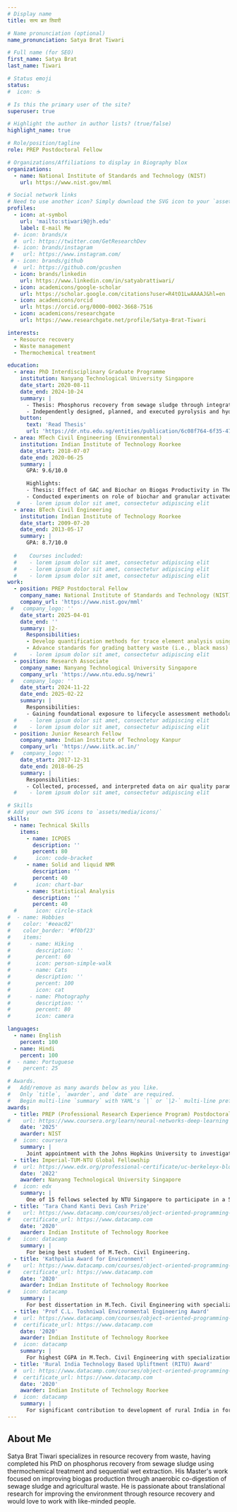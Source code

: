 ```yaml
---
# Display name
title: सत्य ब्रत तिवारी

# Name pronunciation (optional)
name_pronunciation: Satya Brat Tiwari

# Full name (for SEO)
first_name: Satya Brat
last_name: Tiwari

# Status emoji
status:
#  icon: ☕️

# Is this the primary user of the site?
superuser: true

# Highlight the author in author lists? (true/false)
highlight_name: true

# Role/position/tagline
role: PREP Postdoctoral Fellow

# Organizations/Affiliations to display in Biography blox
organizations:
  - name: National Institute of Standards and Technology (NIST)
    url: https://www.nist.gov/mml

# Social network links
# Need to use another icon? Simply download the SVG icon to your `assets/media/icons/` folder.
profiles:
  - icon: at-symbol
    url: 'mailto:stiwari9@jh.edu'
    label: E-mail Me
  #- icon: brands/x
  #  url: https://twitter.com/GetResearchDev
  #- icon: brands/instagram
 #   url: https://www.instagram.com/
 # - icon: brands/github
  #  url: https://github.com/gcushen
  - icon: brands/linkedin
    url: https://www.linkedin.com/in/satyabrattiwari/
  - icon: academicons/google-scholar
    url: https://scholar.google.com/citations?user=R4tO1LwAAAAJ&hl=en
  - icon: academicons/orcid
    url: https://orcid.org/0000-0002-3668-7516
  - icon: academicons/researchgate
    url: https://www.researchgate.net/profile/Satya-Brat-Tiwari

interests:
  - Resource recovery
  - Waste management
  - Thermochemical treatment

education:
  - area: PhD Interdisciplinary Graduate Programme
    institution: Nanyang Technological University Singapore
    date_start: 2020-08-11
    date_end: 2024-10-24
    summary: |
      - Thesis: Phosphorus recovery from sewage sludge through integrated thermochemical treatment and sequential wet extraction.
      - Independently designed, planned, and executed pyrolysis and hydrothermal carbonization experiments; processed samples; conducted a detailed analysis of phosphorus in environmental samples. Achieved 50 % higher phosphorus extraction efficiency compared to control scenario, without simultaneous extraction of toxic heavy metals via a novel process.
    button:
      text: 'Read Thesis'
      url: 'https://dr.ntu.edu.sg/entities/publication/6c08f764-6f35-47eb-8128-0ef68bea76d9'
  - area: MTech Civil Engineering (Environmental)
    institution: Indian Institute of Technology Roorkee
    date_start: 2018-07-07
    date_end: 2020-06-25
    summary: |
      GPA: 9.6/10.0

      Highlights:
      - Thesis: Effect of GAC and Biochar on Biogas Productivity in Thermophilic Anaerobic Digestion of Wheat Husk.
      - Conducted experiments on role of biochar and granular activated carbon in promoting DIET during anaerobic co-digestion of agro-waste (wheat husk) with sewage sludge to increase biogas yield.
   #   - lorem ipsum dolor sit amet, consectetur adipiscing elit
  - area: BTech Civil Engineering
    institution: Indian Institute of Technology Roorkee
    date_start: 2009-07-20
    date_end: 2013-05-17
    summary: |
      GPA: 8.7/10.0
      
  #    Courses included:
  #    - lorem ipsum dolor sit amet, consectetur adipiscing elit
  #    - lorem ipsum dolor sit amet, consectetur adipiscing elit
  #    - lorem ipsum dolor sit amet, consectetur adipiscing elit
work:
  - position: PREP Postdoctoral Fellow
    company_name: National Institute of Standards and Technology (NIST)
    company_url: 'https://www.nist.gov/mml'
 #   company_logo: ''
    date_start: 2025-04-01
    date_end: ''
    summary: |2-
      Responsibilities:
      - Develop quantification methods for trace element analysis using inductively coupled plasma-optical emission spectroscopy.
      - Advance standards for grading battery waste (i.e., black mass) based on the recovery potential of trace elements from them.
  #    - lorem ipsum dolor sit amet, consectetur adipiscing elit
  - position: Research Associate
    company_name: Nanyang Technological University Singapore
    company_url: 'https://www.ntu.edu.sg/newri'
 #   company_logo: ''
    date_start: 2024-11-22
    date_end: 2025-02-22
    summary: |
      Responsibilities:
      - Gaining foundational exposure to lifecycle assessment methodologies.
  #    - lorem ipsum dolor sit amet, consectetur adipiscing elit
  #    - lorem ipsum dolor sit amet, consectetur adipiscing elit
  - position: Junior Research Fellow
    company_name: Indian Institute of Technology Kanpur
    company_url: 'https://www.iitk.ac.in/'
 #   company_logo: ''
    date_start: 2017-12-31
    date_end: 2018-06-25
    summary: |
      Responsibilities:
      - Collected, processed, and interpreted data on air quality parameters (PM2.5 and PM10) while camping at a monitoring station in Delhi for three months of winter. Calibrated and operated instruments such as high-volume sampler and optical particle sizer (OPS).
  #    - lorem ipsum dolor sit amet, consectetur adipiscing elit

# Skills
# Add your own SVG icons to `assets/media/icons/`
skills:
  - name: Technical Skills
    items:
      - name: ICPOES
        description: ''
        percent: 80
  #      icon: code-bracket
      - name: Solid and liquid NMR
        description: ''
        percent: 40
  #      icon: chart-bar
      - name: Statistical Analysis
        description: ''
        percent: 40
  #      icon: circle-stack
#  - name: Hobbies
#    color: '#eeac02'
#    color_border: '#f0bf23'
#    items:
#      - name: Hiking
#        description: ''
#        percent: 60
#        icon: person-simple-walk
#      - name: Cats
#        description: ''
#        percent: 100
#        icon: cat
#      - name: Photography
#        description: ''
#        percent: 80
#        icon: camera

languages:
  - name: English
    percent: 100
  - name: Hindi
    percent: 100
#  - name: Portuguese
#    percent: 25

# Awards.
#   Add/remove as many awards below as you like.
#   Only `title`, `awarder`, and `date` are required.
#   Begin multi-line `summary` with YAML's `|` or `|2-` multi-line prefix and indent 2 spaces below.
awards:
  - title: PREP (Professional Research Experience Program) Postdoctoral Fellowship
#    url: https://www.coursera.org/learn/neural-networks-deep-learning
    date: '2025'
    awarder: NIST
  #  icon: coursera
    summary: |
      Joint appointment with the Johns Hopkins University to investigate the analytical techniquies for quantifying ciritical elements in black mass.
  - title: Imperial-TUM-NTU Global Fellowship
  #  url: https://www.edx.org/professional-certificate/uc-berkeleyx-blockchain-fundamentals
    date: '2022'
    awarder: Nanyang Technological University Singapore
  #  icon: edx
    summary: |
      One of 15 fellows selected by NTU Singapore to participate in a 5-day transferable skills course in TUM, Germany, to promote international collaborations and networking skills. Obtained key insights on soft skills and teamwork.
  - title: 'Tara Chand Kanti Devi Cash Prize'
#    url: https://www.datacamp.com/courses/object-oriented-programming-with-s3-and-r6-in-r
#    certificate_url: https://www.datacamp.com
    date: '2020'
    awarder: Indian Institute of Technology Roorkee
#    icon: datacamp
    summary: |
      For being best student of M.Tech. Civil Engineering.
  - title: 'Kathpalia Award for Environment'
#    url: https://www.datacamp.com/courses/object-oriented-programming-with-s3-and-r6-in-r
#    certificate_url: https://www.datacamp.com
    date: '2020'
    awarder: Indian Institute of Technology Roorkee
#    icon: datacamp
    summary: |
      For best dissertation in M.Tech. Civil Engineering with specialization in Environmental Engineering.
  - title: 'Prof C.L. Toshniwal Environmental Engineering Award'
  #  url: https://www.datacamp.com/courses/object-oriented-programming-with-s3-and-r6-in-r
  #  certificate_url: https://www.datacamp.com
    date: '2020'
    awarder: Indian Institute of Technology Roorkee
  #  icon: datacamp
    summary: |
      For highest CGPA in M.Tech. Civil Engineering with specialization in Environmental Engineering.
  - title: 'Rural India Technology Based Upliftment (RITU) Award'
  #  url: https://www.datacamp.com/courses/object-oriented-programming-with-s3-and-r6-in-r
  #  certificate_url: https://www.datacamp.com
    date: '2020'
    awarder: Indian Institute of Technology Roorkee
  #  icon: datacamp
    summary: |
      For significant contribution to development of rural India in form of final year project.
---
```


## About Me

Satya Brat Tiwari specializes in resource recovery from waste, having completed his PhD on phosphorus recovery from sewage sludge using thermochemical treatment and sequential wet extraction. His Master's work focused on improving biogas production through anaerobic co-digestion of sewage sludge and agricultural waste. He is passionate about translational research for improving the environment through resource recovery and would love to work with like-minded people.
